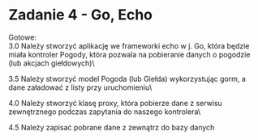 # Zadanie 4 - Go, Echo

Gotowe:\
3.0 Należy stworzyć aplikację we frameworki echo w j. Go, która będzie
miała kontroler Pogody, która pozwala na pobieranie danych o pogodzie
(lub akcjach giełdowych)\

3.5 Należy stworzyć model Pogoda (lub Giełda) wykorzystując gorm, a
dane załadować z listy przy uruchomieniu\

4.0 Należy stworzyć klasę proxy, która pobierze dane z serwisu
zewnętrznego podczas zapytania do naszego kontrolera\

4.5 Należy zapisać pobrane dane z zewnątrz do bazy danych